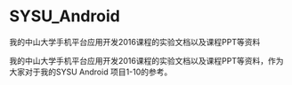 # SYSU_Android
我的中山大学手机平台应用开发2016课程的实验文档以及课程PPT等资料

我的中山大学手机平台应用开发2016课程的实验文档以及课程PPT等资料，作为大家对于我的SYSU Android 项目1-10的参考。
